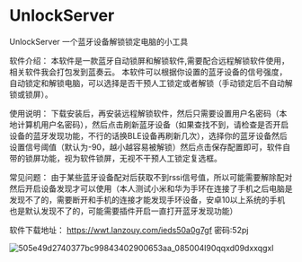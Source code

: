 # UnlockServer
UnlockServer 一个蓝牙设备解锁锁定电脑的小工具

软件介绍：
本软件是一款蓝牙自动锁屏和解锁软件,需要配合远程解锁软件使用，相关软件我会打包发到蓝奏云。
本软件可以根据你设置的蓝牙设备的信号强度，自动锁定和解锁电脑，可以选择是否干预人工锁定或者解锁（手动锁定后不自动解锁或锁屏）。

使用说明：
下载安装后，再安装远程解锁软件，然后只需要设置用户名密码（本地计算机用户名密码），然后点击刷新蓝牙设备（如果查找不到，请检查是否开启设备的蓝牙发现功能，不行的话换BLE设备再刷新几次），选择你的蓝牙设备然后设置信号阈值（默认为-90，越小越容易被解锁）然后点击保存配置即可，软件自带的锁屏功能，视为软件锁屏，无视不干预人工锁定复选框。

常见问题：
由于某些蓝牙设备配对后获取不到rssi信号值，所以可能需要解除配对然后开启设备发现才可以使用（本人测试小米和华为手环在连接了手机之后电脑是发现不了的，需要断开和手机的连接才能发现手环设备，安卓10以上系统的手机也是默认发现不了的，可能需要插件开启一直打开蓝牙发现功能）


软件下载地址：
https://wwt.lanzouy.com/ieds50a0g7gf
密码:52pj

![505e49d2740377bc99843402900653aa_085004l90qqxd09dxxqgxl](https://user-images.githubusercontent.com/18580281/185857388-5cab0b72-f0fe-4b02-99c5-3190fc666548.png)
